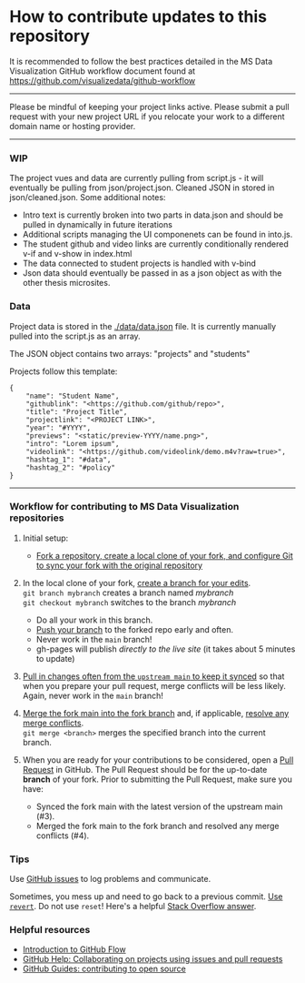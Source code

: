 # How to contribute updates to this repository

It is recommended to follow the best practices detailed in the MS Data Visualization GitHub workflow document found at https://github.com/visualizedata/github-workflow

---

Please be mindful of keeping your project links active. Please submit a pull request with your new project URL if you relocate your work to a different domain name or hosting provider.

---

### WIP

The project vues and data are currently pulling from script.js - it will eventually be pulling from json/project.json. Cleaned JSON in stored in json/cleaned.json. Some additional notes:

- Intro text is currently broken into two parts in data.json and should be pulled in dynamically in future iterations
- Additional scripts managing the UI componenets can be found in into.js.
- The student github and video links are currently conditionally rendered v-if and v-show in index.html
- The data connected to student projects is handled with v-bind 
- Json data should eventually be passed in as a json object as with the other thesis microsites.

### Data

Project data is stored in the [./data/data.json](./data/data.json) file. It is currently manually pulled into the script.js as an array.

The JSON object contains two arrays: "projects" and "students"

Projects follow this template:

```
{
    "name": "Student Name",
    "githublink": "<https://github.com/github/repo>",
    "title": "Project Title",
    "projectlink": "<PROJECT LINK>",
    "year": "#YYYY",
    "previews": "<static/preview-YYYY/name.png>",
    "intro": "Lorem ipsum",
    "videolink": "<https://github.com/videolink/demo.m4v?raw=true>",
    "hashtag_1": "#data",
    "hashtag_2": "#policy"
}
```

---

### Workflow for contributing to MS Data Visualization repositories

1. Initial setup:

   - [Fork a repository, create a local clone of your fork, and configure Git to sync your fork with the original repository](https://help.github.com/articles/fork-a-repo/)

2. In the local clone of your fork, [create a branch for your edits](https://git-scm.com/book/en/v2/Git-Branching-Basic-Branching-and-Merging).  
   `git branch mybranch` creates a branch named _mybranch_  
   `git checkout mybranch` switches to the branch _mybranch_

   - Do all your work in this branch.
   - [Push your branch](https://help.github.com/articles/pushing-to-a-remote/) to the forked repo early and often.
   - Never work in the `main` branch!
   - gh-pages will publish *directly to the live site* (it takes about 5 minutes to update)

3. [Pull in changes often from the `upstream main` to keep it synced](https://help.github.com/articles/syncing-a-fork/) so that when you prepare your pull request, merge conflicts will be less likely. Again, never work in the `main` branch!

4. [Merge the fork main into the fork branch](https://stackoverflow.com/a/16957483) and, if applicable, [resolve any merge conflicts](https://help.github.com/articles/resolving-a-merge-conflict-using-the-command-line/).  
   `git merge <branch>` merges the specified branch into the current branch.

5. When you are ready for your contributions to be considered, open a [Pull Request](https://help.github.com/articles/creating-a-pull-request/) in GitHub. The Pull Request should be for the up-to-date **branch** of your fork. Prior to submitting the Pull Request, make sure you have:
   - Synced the fork main with the latest version of the upstream main (#3).
   - Merged the fork main to the fork branch and resolved any merge conflicts (#4).


### Tips

Use [GitHub issues](https://guides.github.com/features/issues/) to log problems and communicate.

Sometimes, you mess up and need to go back to a previous commit. [Use `revert`](https://www.atlassian.com/git/tutorials/undoing-changes/git-checkout). Do not use `reset`! Here's a helpful [Stack Overflow answer](http://stackoverflow.com/questions/4114095/how-to-revert-git-repository-to-a-previous-commit).

### Helpful resources

- [Introduction to GitHub Flow](https://guides.github.com/introduction/flow/)
- [GitHub Help: Collaborating on projects using issues and pull requests](https://help.github.com/categories/collaborating-on-projects-using-issues-and-pull-requests/)
- [GitHub Guides: contributing to open source](https://guides.github.com/activities/contributing-to-open-source/)



